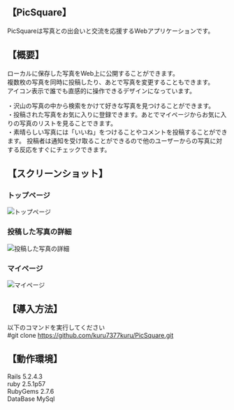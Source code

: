 ## 【PicSquare】  
PicSquareは写真との出会いと交流を応援するWebアプリケーションです。  
  
## 【概要】
ローカルに保存した写真をWeb上に公開することができます。  
複数枚の写真を同時に投稿したり、あとで写真を変更することもできます。  
アイコン表示で誰でも直感的に操作できるデザインになっています。  

・沢山の写真の中から検索をかけて好きな写真を見つけることができます。  
・投稿された写真をお気に入りに登録できます。あとでマイページからお気に入りの写真のリストを見ることできます。  
・素晴らしい写真には「いいね」をつけることやコメントを投稿することができます。  投稿者は通知を受け取ることができるので他のユーザーからの写真に対する反応をすぐにチェックできます。  

## 【スクリーンショット】
### トップページ  
![トップページ](https://user-images.githubusercontent.com/63100794/84461630-e3d31980-aca7-11ea-8ec1-2893ed75056f.png)
### 投稿した写真の詳細  
![投稿した写真の詳細](https://user-images.githubusercontent.com/63100794/84461639-ec2b5480-aca7-11ea-904d-9d7812cad210.png)
### マイページ  
![マイページ](https://user-images.githubusercontent.com/63100794/84461657-f51c2600-aca7-11ea-9a1e-65b9488122c2.png)

## 【導入方法】
以下のコマンドを実行してください  
#git clone https://github.com/kuru7377kuru/PicSquare.git  

## 【動作環境】
Rails 5.2.4.3  
ruby 2.5.1p57  
RubyGems 2.7.6  
DataBase MySql  
